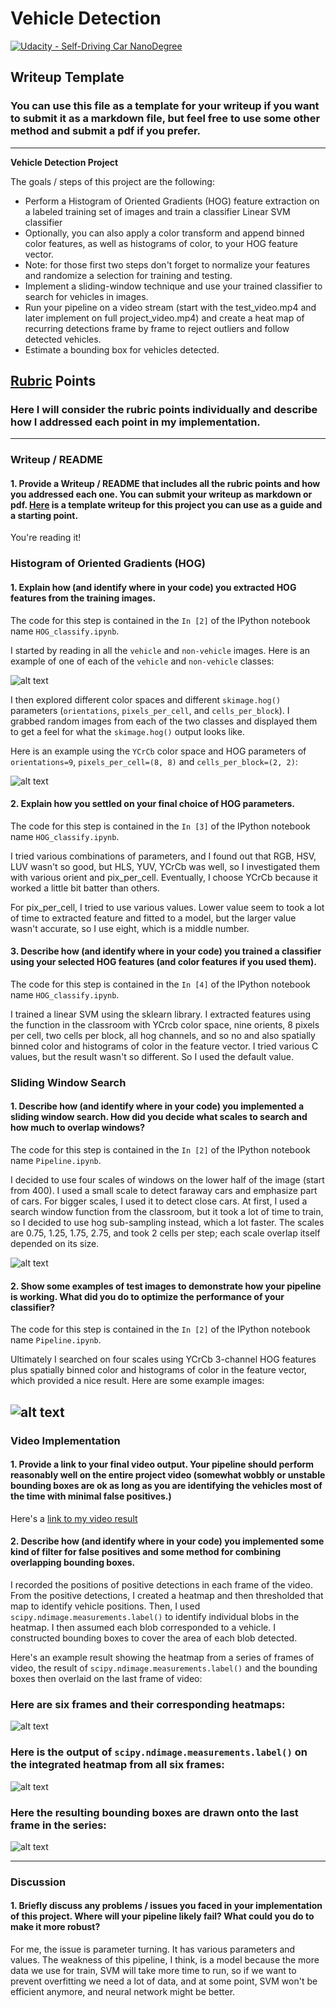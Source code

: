# Vehicle Detection
[![Udacity - Self-Driving Car NanoDegree](https://s3.amazonaws.com/udacity-sdc/github/shield-carnd.svg)](http://www.udacity.com/drive)

## Writeup Template
### You can use this file as a template for your writeup if you want to submit it as a markdown file, but feel free to use some other method and submit a pdf if you prefer.

---

**Vehicle Detection Project**

The goals / steps of this project are the following:

* Perform a Histogram of Oriented Gradients (HOG) feature extraction on a labeled training set of images and train a classifier Linear SVM classifier
* Optionally, you can also apply a color transform and append binned color features, as well as histograms of color, to your HOG feature vector. 
* Note: for those first two steps don't forget to normalize your features and randomize a selection for training and testing.
* Implement a sliding-window technique and use your trained classifier to search for vehicles in images.
* Run your pipeline on a video stream (start with the test_video.mp4 and later implement on full project_video.mp4) and create a heat map of recurring detections frame by frame to reject outliers and follow detected vehicles.
* Estimate a bounding box for vehicles detected.

[//]: # (Image References)
[image1]: ./examples/car_not_car.png
[image2]: ./examples/HOG_example.png
[image3]: ./examples/sliding_windows.png
[image4]: ./examples/sliding_window.png
[image5]: ./examples/bboxes_and_heat.png
[image6]: ./examples/labels_map.png
[image7]: ./examples/output_bboxes.png
[video1]: ./project_video.mp4

## [Rubric](https://review.udacity.com/#!/rubrics/513/view) Points
### Here I will consider the rubric points individually and describe how I addressed each point in my implementation.  

---
### Writeup / README

#### 1. Provide a Writeup / README that includes all the rubric points and how you addressed each one.  You can submit your writeup as markdown or pdf.  [Here](https://github.com/udacity/CarND-Vehicle-Detection/blob/master/writeup_template.md) is a template writeup for this project you can use as a guide and a starting point.  

You're reading it!

### Histogram of Oriented Gradients (HOG)

#### 1. Explain how (and identify where in your code) you extracted HOG features from the training images.

The code for this step is contained in the `In [2]` of the IPython notebook name `HOG_classify.ipynb`. 

I started by reading in all the `vehicle` and `non-vehicle` images.  Here is an example of one of each of the `vehicle` and `non-vehicle` classes:

![alt text][image1]

I then explored different color spaces and different `skimage.hog()` parameters (`orientations`, `pixels_per_cell`, and `cells_per_block`).  I grabbed random images from each of the two classes and displayed them to get a feel for what the `skimage.hog()` output looks like.

Here is an example using the `YCrCb` color space and HOG parameters of `orientations=9`, `pixels_per_cell=(8, 8)` and `cells_per_block=(2, 2)`:


![alt text][image2]

#### 2. Explain how you settled on your final choice of HOG parameters.

The code for this step is contained in the `In [3]` of the IPython notebook name `HOG_classify.ipynb`. 

I tried various combinations of parameters, and I found out that RGB, HSV, LUV wasn't so good, but HLS, YUV, YCrCb was well, so I investigated them with various orient and pix_per_cell. Eventually, I choose YCrCb because it worked a little bit batter than others.

For pix_per_cell, I tried to use various values. Lower value seem to took a lot of time to extracted feature and fitted to a model, but the larger value wasn't accurate, so I use eight, which is a middle number.

#### 3. Describe how (and identify where in your code) you trained a classifier using your selected HOG features (and color features if you used them).

The code for this step is contained in the `In [4]` of the IPython notebook name `HOG_classify.ipynb`. 

I trained a linear SVM using the sklearn library. I extracted features using the function in the classroom with YCrcb color space, nine orients, 8 pixels per cell, two cells per block, all hog channels, and so no and also spatially binned color and histograms of color in the feature vector. I tried various C values, but the result wasn't so different. So I used the default value.

### Sliding Window Search

#### 1. Describe how (and identify where in your code) you implemented a sliding window search.  How did you decide what scales to search and how much to overlap windows?

The code for this step is contained in the `In [2]` of the IPython notebook name `Pipeline.ipynb`. 

I decided to use four scales of windows on the lower half of the image (start from 400). I used a small scale to detect faraway cars and emphasize part of cars. For bigger scales, I used it to detect close cars. At first, I used a search window function from the classroom, but it took a lot of time to train, so I decided to use hog sub-sampling instead, which a lot faster.
The scales are 0.75, 1.25, 1.75, 2.75, and took 2 cells per step; each scale overlap itself depended on its size.

![alt text][image3]

#### 2. Show some examples of test images to demonstrate how your pipeline is working.  What did you do to optimize the performance of your classifier?

The code for this step is contained in the `In [2]` of the IPython notebook name `Pipeline.ipynb`. 

Ultimately I searched on four scales using YCrCb 3-channel HOG features plus spatially binned color and histograms of color in the feature vector, which provided a nice result.  Here are some example images:

![alt text][image4]
---

### Video Implementation

#### 1. Provide a link to your final video output.  Your pipeline should perform reasonably well on the entire project video (somewhat wobbly or unstable bounding boxes are ok as long as you are identifying the vehicles most of the time with minimal false positives.)
Here's a [link to my video result](./project_video_output.mp4)


#### 2. Describe how (and identify where in your code) you implemented some kind of filter for false positives and some method for combining overlapping bounding boxes.

I recorded the positions of positive detections in each frame of the video.  From the positive detections, I created a heatmap and then thresholded that map to identify vehicle positions.  Then, I used `scipy.ndimage.measurements.label()` to identify individual blobs in the heatmap.  I then assumed each blob corresponded to a vehicle.  I constructed bounding boxes to cover the area of each blob detected.  

Here's an example result showing the heatmap from a series of frames of video, the result of `scipy.ndimage.measurements.label()` and the bounding boxes then overlaid on the last frame of video:

### Here are six frames and their corresponding heatmaps:

![alt text][image5]

### Here is the output of `scipy.ndimage.measurements.label()` on the integrated heatmap from all six frames:
![alt text][image6]

### Here the resulting bounding boxes are drawn onto the last frame in the series:
![alt text][image7]



---

### Discussion

#### 1. Briefly discuss any problems / issues you faced in your implementation of this project.  Where will your pipeline likely fail?  What could you do to make it more robust?

For me, the issue is parameter turning. It has various parameters and values. The weakness of this pipeline, I think, is a model because the more data we use for train, SVM will take more time to run, so if we want to prevent overfitting we need a lot of data, and at some point, SVM won't be efficient anymore, and neural network might be better.
